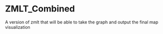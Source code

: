 # ZMLT_Combined
A version of zmlt that will be able to take the graph and output the final map visualization
